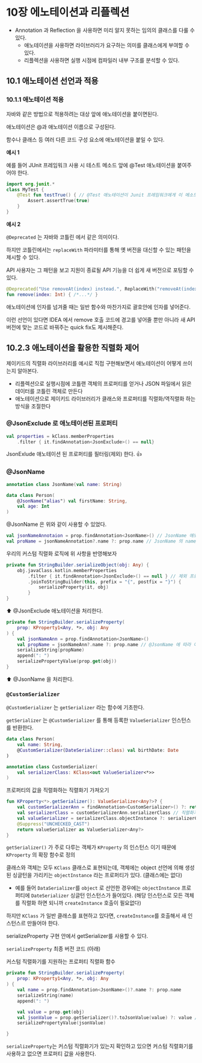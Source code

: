 <!-- 
commit message
kotlin in action : Annotation

생략 된 챕터는 향후 채워질 예정. 🎅
-->

# 10장 에노테이션과 리플렉션

- Annotation 과 Reflection 을 사용하면 미리 알지 못하는 임의의 클래스를 다룰 수 있다.
    - 애노테이션을 사용하면 라이브러리가 요구하는 의미를 클래스에게 부여할 수 있다.
    - 리플렉션을 사용하면 실행 시점에 컴파일러 내부 구조를 분석할 수 있다.

## 10.1 애노테이션 선언과 적용

### 10.1.1 애노테이션 적용

자바와 같은 방법으로 적용하려는 대상 앞에 애노테이션을 붙이면된다.

애노테이션은 @과 애노테이션 이름으로 구성된다.

함수나 클래스 등 여러 다른 코드 구성 요소에 애노테이션을 붙일 수 있다.

**예시 1**

예를 들어 JUnit 프레임워크 사용 시 테스트 메소드 앞에 @Test 애노테이션을 붙여주어야 한다.

```kotlin
import org.junit.*
class MyTest {
    @Test fun testTrue() { // @Test 애노테이션이 Junit 프레임워크에게 이 메소드를 테스트로 호출하라고 지시한다.
        Assert.assertTrue(true)
    }
}
```

**예시 2**

`@Deprecated` 는 자바와 코틀린 에서 같은 의미이다.

하지만 코틀린에서는 `replaceWith` 파라미터를 통해 옛 버전을 대신할 수 있는 패턴을 제시할 수 있다.

API 사용자는 그 패턴을 보고 지원이 종료될 API 기능을 더 쉽게 새 버전으로 포팅할 수 있다.

```kotlin
@Deprecated("Use removeAt(index) instead.", ReplaceWith("removeAt(index)"))
fun remove(index: Int) { /*...*/ }
```

애노테이션에 인자를 넘겨줄 때는 일반 함수와 마찬가지로 괄호안에 인자를 넣어준다.

이런 선언이 있다면 IDEA 에서 remove 호출 코드에 경고를 넣어줄 뿐만 아니라 새 API 버전에 맞는 코드로 바꿔주는 quick fix도 제시해준다.

## 10.2.3 애노테이션을 활용한 직렬화 제어

제이키드의 직렬화 라이브러리를 예시로 직접 구현해보면서 애노테이션이 어떻게 쓰이는지 알아본다.

- 리플렉션으로 실행시점에 코틀랜 객체의 프로퍼티를 얻거나 JSON 파일에서 읽은 데이터를 코틀린 객체로 만든다
- 애노테이션으로 제이키드 라이브러리가 클래스와 프로퍼티를 직렬화/역직렬화 하는 방식을 조절한다

### @JsonExclude 로 애노테이션된 프로퍼티

```kotlin
val properties = kClass.memberProperties
    .filter { it.findAnnotation<JsonExclude>() == null}
```

JsonExlude 애노테이션 된 프로퍼티를 필터링(제외) 한다. 👍

### @JsonName

```kotlin
annotation class JsonName(val name: String)

data class Person(
    @JsonName("alias") val firstName: String,
    val age: Int
)
```

@JsonName 은 위와 같이 사용할 수 있었다.

```kotlin
val jsonNameAnnotaion = prop.findAnnotation<JsonName>() // JsonName 애노테이션을 얻는다 (없으면 null)
val proName = jsonNameAnnotation?.name ?: prop.name // JsonName 의 name 인자를 찾고 없으면 prop.name 을 사용 
```

우리의 커스텀 직렬화 로직에 위 사항을 반영해보자

```kotlin
private fun StringBuilder.serializeObject(obj: Any) {
    obj.javaClass.kotlin.memberProperties
        .filter { it.findAnnotation<JsonExclude>() == null } // 제외 프로퍼티를 필터링 
        .joinToStringBuilder(this, prefix = "{", postfix = "}") {
            serializeProperty(it, obj)
        }
}
```

⬆ @JsonExclude 애노테이션을 처리한다.

```kotlin
private fun StringBuilder.serializeProperty(
    prop: KProperty1<Any, *>, obj: Any
) {
    val jsonNameAnn = prop.findAnnotation<JsonName>()
    val propName = jsonNameAnn?.name ?: prop.name // @JsonName 에 따라 이름 처리
    serializeString(propName)
    append(": ")
    serializePropertyValue(prop.get(obj))
}
```

⬆ @JsonName 을 처리한다.  

### `@CustomSerializer`

`@CustomSerializer` 는 `getSerializer` 라는 함수에 기초한다.

`getSerializer` 는 `@CustomSerializer` 를 통해 등록한 `ValueSerializer` 인스턴스를 반환한다.

```kotlin
data class Person(
    val name: String,
    @CustomSerializer(DateSerializer::class) val birthDate: Date
)
```

```kotlin
annotation class CustomSerializer(
    val serializerClass: KClass<out ValueSerializer<*>>
)
```

프로퍼티의 값을 직렬화하는 직렬화기 가져오기

```kotlin
fun KProperty<*>.getSerializer(): ValueSerializer<Any?>? {
    val customSerializerAnn = findAnnotation<CustomSerializer>() ?: return null // @CustomSerializer 가 있는지 찾음
    val serializerClass = customSerializerAnn.serializerClass // 직렬화기 인스턴스를 얻기 위한 클래스
    val valueSerializer = serializerClass.objectInstance ?: serializerClass.createInstance() // objectInstance 가 없으면 인스턴스를 생성해야 한다
    @Suppress("UNCHECKED_CAST")
    return valueSerializer as ValueSerializer<Any?>
}
```

`getSerializer()` 가 주로 다루는 객체가 `KProperty` 의 인스턴스 이기 때문에 `KProperty` 의 확장 함수로 정의

클래스와 객체는 모두 `KClass` 클래스로 표현되는데, 객체에는 object 선언에 의해 생성된 싱글턴을 가리키는 `objectInstance` 라는 프로퍼티가 있다. (클래스에는 없다)

- 예를 들어 `DataSerializer`를 `object` 로 선언한 경우에는 `objectInstance` 프로퍼티에 `DateSerializer` 싱글턴 인스턴스가 들어있다. (해당 인스턴스로 모든 객체를 직렬화 하면 되니까 `createInstance` 호출이 필요없다)

하지만 `KClass` 가 일반 클래스를 표현하고 있다면, `createInstance`를 호출해서 새 인스턴스르 만들어야 한다.

serializeProperty 구현 안에서 getSerializer를 사용할 수 있다.

`serializeProperty` 최종 버전 코드 (아래)

커스텀 직렬화기를 지원하는 프로퍼티 직렬화 함수

```kotlin
private fun StringBuilder.serializeProperty(
    prop: KProperty1<Any, *>, obj: Any
) {
    val name = prop.findAnnotation<JsonName>()?.name ?: prop.name
    serializeString(name)
    append(": ")

    val value = prop.get(obj)
    val jsonValue = prop.getSerializer()?.toJsonValue(value) ?: value // 커스텀 직렬화기가 있으면 사용하고 없으면 일반 적인 방법으로 프로퍼티를 직렬화 함.
    serializePropertyValue(jsonValue)

}
```

`serializeProperty`는 커스텀 직렬화기가 있는지 확인하고 있으면 커스텀 직렬화기를 사용하고 없으면 프로퍼티 값을 사용한다.

